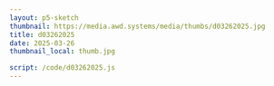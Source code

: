 ```yaml
---
layout: p5-sketch
thumbnail: https://media.awd.systems/media/thumbs/d03262025.jpg
title: d03262025
date: 2025-03-26
thumbnail_local: thumb.jpg

script: /code/d03262025.js
---
```

